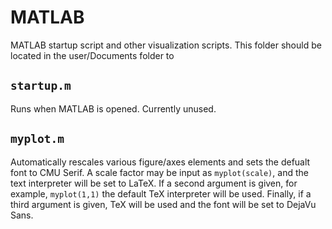 # MATLAB
MATLAB startup script and other visualization scripts. This folder should be located in the user/Documents folder to  

## `startup.m`
Runs when MATLAB is opened. Currently unused.

## `myplot.m`
Automatically rescales various figure/axes elements and sets the defualt font to CMU Serif. A scale factor may be input as `myplot(scale)`, and the text interpreter will be set to LaTeX. If a second argument is given, for example, `myplot(1,1)` the default TeX interpreter will be used. Finally, if a third argument is given, TeX will be used and the font will be set to DejaVu Sans.
